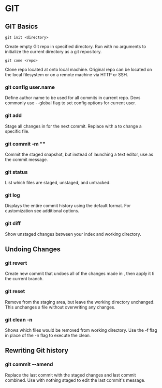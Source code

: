 # GIT
## GIT Basics

```git init <directory>```

  Create empty Git repo in specified directory. Run with no arguments to initialize the current directory as a git repository.
  
```git cone <repo>```

  Clone repo located at <repo> onto local machine. Original repo can be located on the local filesystem or on a remote machine via HTTP or SSH.
  
### git config user.name <name>
  Define author name to be used for all commits in current repo. Devs commonly use --global flag to set config options for current user.
  
### git add <directory>
  Stage all changes in <directory> for the next commit. Replace <directory> with a <file> to change a specific file.
  
### git commit -m "<message>"
  Commit the staged snapshot, but instead of launching a text editor, use <message> as the commit message.
  
### git status
  List which files are staged, unstaged, and untracked.
  
### git log
  Displays the entire commit history using the default format. For customization see additional options.
  
### git diff
  Show unstaged changes between your index and working directory.


## Undoing Changes 

### git revert <commit> 
  Create new commit that undoes all of the changes made in <commit>, then apply it ti the current branch.
  
### git reset <file>
  Remove <file> from the staging area, but leave the working directory unchanged. This unchanges a file without overwriting any changes.
  
### git clean -n 
  Shows which files would be removed from working directory. Use the -f flag in place of the -n flag to execute the clean.


## Rewriting Git history

### git commit --amend
  Replace the last commit with the staged changes and last commit combined. Use with nothing staged to edit the last commit's message.

